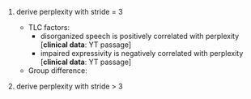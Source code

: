     
1. derive perplexity with stride = 3
    - TLC factors: 
         - disorganized speech is positively correlated with perplexity [**clinical data**: YT passage]
         - impaired expressivity is negatively correlated with perplexity [**clinical data**: YT passage]
    - Group difference: 

3. derive perplexity with stride > 3

